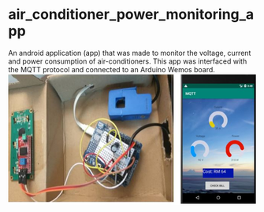# air_conditioner_power_monitoring_app
An android application (app) that was made to monitor the voltage, current and power consumption of air-conditioners. This app was interfaced with the MQTT protocol and connected to an Arduino Wemos board.
![](project_image.JPG)
